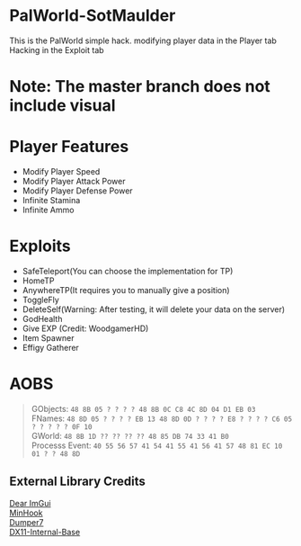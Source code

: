 # PalWorld-SotMaulder
This is the PalWorld simple hack.
modifying player data in the Player tab
Hacking in the Exploit tab
# Note: The master branch does not include visual

# Player Features
- Modify Player Speed
- Modify Player Attack Power
- Modify Player Defense Power
- Infinite Stamina
- Infinite Ammo

# Exploits
- SafeTeleport(You can choose the implementation for TP)  
- HomeTP  
- AnywhereTP(It requires you to manually give a position)  
- ToggleFly  
- DeleteSelf(Warning: After testing, it will delete your data on the server)  
- GodHealth  
- Give EXP (Credit: WoodgamerHD)
- Item Spawner
- Effigy Gatherer

# AOBS
> GObjects: `48 8B 05 ? ? ? ? 48 8B 0C C8 4C 8D 04 D1 EB 03`  
> FNames: `48 8D 05 ? ? ? ? EB 13 48 8D 0D ? ? ? ? E8 ? ? ? ? C6 05 ? ? ? ? ? 0F 10`  
> GWorld: `48 8B 1D ?? ?? ?? ?? 48 85 DB 74 33 41 B0`  
> Processs Event: `40 55 56 57 41 54 41 55 41 56 41 57 48 81 EC 10 01 ? ? 48 8D`

## External Library Credits
[Dear ImGui](https://github.com/ocornut/imgui)  
[MinHook](https://github.com/TsudaKageyu/minhook)  
[Dumper7](https://github.com/Encryqed/Dumper-7)  
[DX11-Internal-Base](https://github.com/NightFyre/DX11-ImGui-Internal-Hook)  
